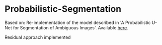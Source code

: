 # Probabilistic-Segmentation
Based on:
Re-implementation of the model described in 'A Probabilistic U-Net for Segmentation of Ambiguous Images'. Available [here](https://github.com/SimonKohl/probabilistic_unet).

Residual approach implemented
